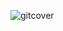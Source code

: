 ![gitcover](https://github.com/CreNiruta/Creniruta/assets/84222049/faf771ba-be97-4762-916e-bf30b193f85e)

<!--
**CreNiruta/Creniruta** is a ✨ _special_ ✨ repository because its `README.md` (this file) appears on your GitHub profile.

Here are some ideas to get you started:

- 🔭 I’m currently working on ...
- 🌱 I’m currently learning ...
- 👯 I’m looking to collaborate on ...
- 🤔 I’m looking for help with ...
- 💬 Ask me about ...
- 📫 How to reach me: ...
- 😄 Pronouns: ...
- ⚡ Fun fact: ...
-->
